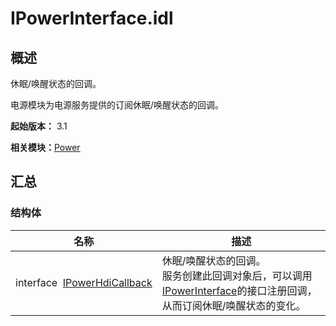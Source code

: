 # IPowerInterface.idl


## 概述

休眠/唤醒状态的回调。

电源模块为电源服务提供的订阅休眠/唤醒状态的回调。

**起始版本：** 3.1

**相关模块：**[Power](power-v12.md)


## 汇总


### 结构体

| 名称 | 描述                                                                       | 
| -------- |--------------------------------------------------------------------------|
| interface&nbsp;&nbsp;[IPowerHdiCallback](interface_i_power_hdi_callback.md) | 休眠/唤醒状态的回调。<br>服务创建此回调对象后，可以调用[IPowerInterface](interface_i_power_interface_v12.md)的接口注册回调，从而订阅休眠/唤醒状态的变化。 | 

